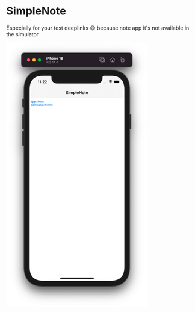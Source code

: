 # SimpleNote

Especially for your test deeplinks 😅 because note app it's not available in the simulator

<img src="https://github.com/erikfloresq/SimpleNote/blob/main/screenshoots/main.png" width="375">